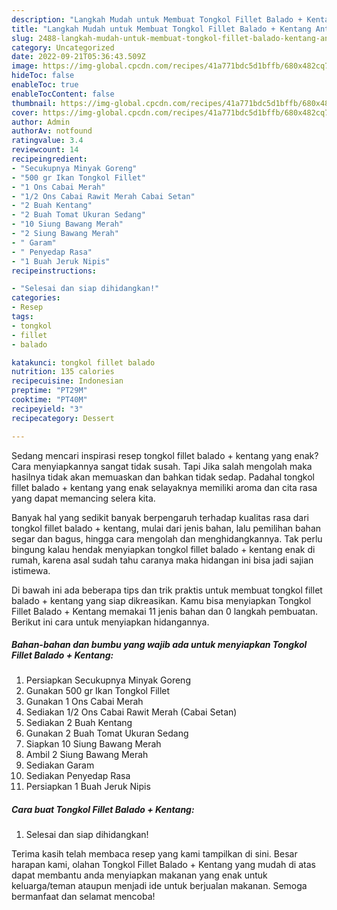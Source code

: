 ```yaml
---
description: "Langkah Mudah untuk Membuat Tongkol Fillet Balado + Kentang Anti Gagal"
title: "Langkah Mudah untuk Membuat Tongkol Fillet Balado + Kentang Anti Gagal"
slug: 2488-langkah-mudah-untuk-membuat-tongkol-fillet-balado-kentang-anti-gagal
category: Uncategorized
date: 2022-09-21T05:36:43.509Z
image: https://img-global.cpcdn.com/recipes/41a771bdc5d1bffb/680x482cq70/tongkol-fillet-balado-kentang-foto-resep-utama.jpg
hideToc: false
enableToc: true
enableTocContent: false
thumbnail: https://img-global.cpcdn.com/recipes/41a771bdc5d1bffb/680x482cq70/tongkol-fillet-balado-kentang-foto-resep-utama.jpg
cover: https://img-global.cpcdn.com/recipes/41a771bdc5d1bffb/680x482cq70/tongkol-fillet-balado-kentang-foto-resep-utama.jpg
author: Admin
authorAv: notfound
ratingvalue: 3.4
reviewcount: 14
recipeingredient:
- "Secukupnya Minyak Goreng"
- "500 gr Ikan Tongkol Fillet"
- "1 Ons Cabai Merah"
- "1/2 Ons Cabai Rawit Merah Cabai Setan"
- "2 Buah Kentang"
- "2 Buah Tomat Ukuran Sedang"
- "10 Siung Bawang Merah"
- "2 Siung Bawang Merah"
- " Garam"
- " Penyedap Rasa"
- "1 Buah Jeruk Nipis"
recipeinstructions:

- "Selesai dan siap dihidangkan!"
categories:
- Resep
tags:
- tongkol
- fillet
- balado

katakunci: tongkol fillet balado 
nutrition: 135 calories
recipecuisine: Indonesian
preptime: "PT29M"
cooktime: "PT40M"
recipeyield: "3"
recipecategory: Dessert

---
```



Sedang mencari inspirasi resep tongkol fillet balado + kentang yang enak? Cara menyiapkannya sangat tidak susah. Tapi Jika salah mengolah maka hasilnya tidak akan memuaskan dan bahkan tidak sedap. Padahal tongkol fillet balado + kentang yang enak selayaknya memiliki aroma dan cita rasa yang dapat memancing selera kita.


Banyak hal yang sedikit banyak berpengaruh terhadap kualitas rasa dari tongkol fillet balado + kentang, mulai dari jenis bahan, lalu pemilihan bahan segar dan bagus, hingga cara mengolah dan menghidangkannya. Tak perlu bingung kalau hendak menyiapkan tongkol fillet balado + kentang enak di rumah, karena asal sudah tahu caranya maka hidangan ini bisa jadi sajian istimewa.




Di bawah ini ada beberapa tips dan trik praktis untuk membuat tongkol fillet balado + kentang yang siap dikreasikan. Kamu bisa menyiapkan Tongkol Fillet Balado + Kentang memakai 11 jenis bahan dan 0 langkah pembuatan. Berikut ini cara untuk menyiapkan hidangannya.

<!--inarticleads1-->

##### Bahan-bahan dan bumbu yang wajib ada untuk menyiapkan Tongkol Fillet Balado + Kentang:

1. Persiapkan Secukupnya Minyak Goreng
1. Gunakan 500 gr Ikan Tongkol Fillet
1. Gunakan 1 Ons Cabai Merah
1. Sediakan 1/2 Ons Cabai Rawit Merah (Cabai Setan)
1. Sediakan 2 Buah Kentang
1. Gunakan 2 Buah Tomat Ukuran Sedang
1. Siapkan 10 Siung Bawang Merah
1. Ambil 2 Siung Bawang Merah
1. Sediakan  Garam
1. Sediakan  Penyedap Rasa
1. Persiapkan 1 Buah Jeruk Nipis




<!--inarticleads2-->

##### Cara buat Tongkol Fillet Balado + Kentang:


1. Selesai dan siap dihidangkan!



Terima kasih telah membaca resep yang kami tampilkan di sini. Besar harapan kami, olahan Tongkol Fillet Balado + Kentang yang mudah di atas dapat membantu anda menyiapkan makanan yang enak untuk keluarga/teman ataupun menjadi ide untuk berjualan makanan. Semoga bermanfaat dan selamat mencoba!
